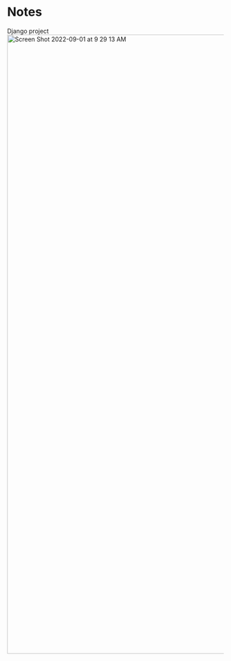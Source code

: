 # Notes
Django project
<img width="1440" alt="Screen Shot 2022-09-01 at 9 29 13 AM" src="https://user-images.githubusercontent.com/89817570/187965676-e6594a67-5f1c-4bb7-b846-af025e3156cb.png">
